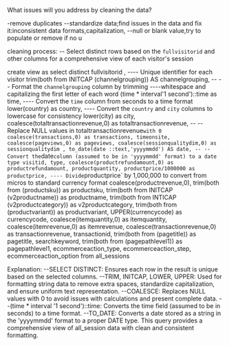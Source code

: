 What issues will you address by cleaning the data?

-remove duplicates
--standardize data;find issues in the data and fix it:inconsistent data formats,capitalization,
--null or blank value,try to populate or remove if no u

cleaning process:
-- Select distinct rows based on the `fullvisitorid` and other columns for a comprehensive view of each visitor's session

create view as
select distinct fullvisitorid , ---- Unique identifier for each visitor
       trim(both from INITCAP (channelgrouping)) AS channelgrouping, -- -- Format the `channelgrouping` column by trimming ----whitespace and capitalizing the first letter of each word
	   (time * interval'1 second')::time as time, ---- Convert the `time` column from seconds to a time format
	   lower(country) as country, ---- Convert the `country` and `city` columns to lowercase for consistency
	   lower(city) as city,
	   coalesce(totaltransactionrevenue,0) as totaltransactionrevenue, -- -- Replace NULL values in totaltransactionrevenue` with 0
	    coalesce(transactions,0) as transactions,
		timeonsite,
		coalesce(pageviews,0) as pageviews,
		coalesce(sessionqualitydim,0) as sessionqualitydim ,
		 to_date(date ::text,'yyyymmdd') AS date, -- -- Convert the `date` column (assumed to be in 'yyyymmdd' format) to a date type
		 visitid,
		 type,
		 coalesce(productrefundamount,0) as productrefundamount,
		 productquantity,
		 productprice/1000000 as productprice, ---- Divide `productprice` by 1,000,000 to convert from micros to standard currency format
		 coalesce(productrevenue,0),
		 trim(both from  (productsku)) as productsku,
		 trim(both from INITCAP (v2productname)) as productname,
		 trim(both from INTICAP (v2productcategory)) as v2productcategory,
		 trim(both from (productvariant)) as productvariant,
		 UPPER(currencycode) as currencycode,
		 coalesce(itemquantity,0) as itemquantity,
		 coalesce(itemrevenue,0) as itemrevenue,
		 coalesce(transactionrevenue,0) as transactionrevenue,
		 transactionid,
		 trim(both from (pagetitle)) as pagetitle,
		 searchkeyword,
		 trim(both from (pagepathlevel1)) as pagepathlevel1,
		 ecommerceaction_type,
		 ecommerceaction_step,
		 ecommerceaction_option
from all_sessions




Explanation:
--SELECT DISTINCT: Ensures each row in the result is unique based on the selected columns.
--TRIM, INITCAP, LOWER, UPPER: Used for formatting string data to remove extra spaces, standardize capitalization, and ensure uniform text representation.
--COALESCE: Replaces NULL values with 0 to avoid issues with calculations and present complete data.
--(time * interval '1 second')::time: Converts the time field (assumed to be in seconds) to a time format.
--TO_DATE: Converts a date stored as a string in the 'yyyymmdd' format to a proper DATE type.
This query provides a comprehensive view of all_session data with clean and consistent formatting.






